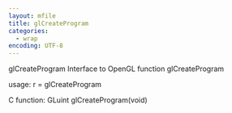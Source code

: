 ```yaml
---
layout: mfile
title: glCreateProgram
categories:
  - wrap
encoding: UTF-8
---
```


glCreateProgram  Interface to OpenGL function glCreateProgram

usage:  r = glCreateProgram

C function:  GLuint glCreateProgram(void)